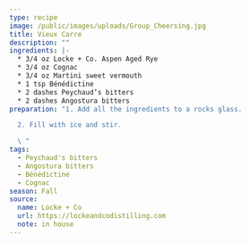```yaml
---
type: recipe
image: /public/images/uploads/Group_Cheersing.jpg
title: Vieux Carre
description: ""
ingredients: |-
  * 3/4 oz Locke + Co. Aspen Aged Rye 
  * 3/4 oz Cognac
  * 3/4 oz Martini sweet vermouth
  * 1 tsp Bénédictine
  * 2 dashes Peychaud’s bitters 
  * 2 dashes Angostura bitters
preparation: "1. Add all the ingredients to a rocks glass.

  2. Fill with ice and stir.

  \ "
tags:
  - Peychaud's bitters
  - Angostura bitters
  - Bénédictine
  - Cognac
season: Fall
source:
  name: Locke + Co
  url: https://lockeandcodistilling.com
  note: in house
---
```

